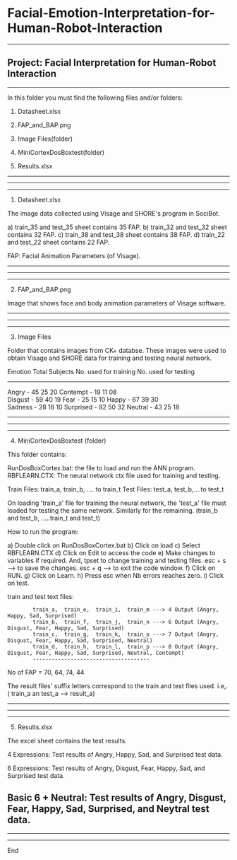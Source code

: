 # Facial-Emotion-Interpretation-for-Human-Robot-Interaction
---------------------------------------------------------------------------
Project: Facial Interpretation for Human-Robot Interaction
---------------------------------------------------------------------------
---------------------------------------------------------------------------
In this folder you must find the following files and/or folders:

1) Datasheet.xlsx 

2) FAP_and_BAP.png 

3) Image Files(folder)

4) MiniCortexDosBoxtest(folder)

5) Results.xlsx

---------------------------------------------------------------------------
***************************************************************************
---------------------------------------------------------------------------
1) Datasheet.xlsx 

The image data collected using Visage and SHORE's program in SociBot.

a) train_35 and test_35 sheet contains 35 FAP. 
b) train_32 and test_32 sheet contains 32 FAP.
c) train_38 and test_38 sheet contains 38 FAP.
d) train_22 and test_22 sheet contains 22 FAP.

FAP: Facial Animation Parameters (of Visage).

---------------------------------------------------------------------------
***************************************************************************
---------------------------------------------------------------------------
2) FAP_and_BAP.png 

Image that shows face and body animation parameters of Visage software.

---------------------------------------------------------------------------
***************************************************************************
---------------------------------------------------------------------------
3) Image Files

Folder that contains images from CK+ databse. These images were used to obtain 
Visage and SHORE data for training and testing neural network.

Emotion     Total Subjects      No. used for training  No. used for testing
-------     ---------------     ---------------------  --------------------
Angry     - 	45 			25			20
Contempt  - 	19			11			08		
Disgust   - 	59			40			19
Fear      - 	25			15			10
Happy     - 	67			39			30	
Sadness   - 	28			18			10
Surprised - 	82			50			32
Neutral   - 	43			25			18

---------------------------------------------------------------------------
***************************************************************************
---------------------------------------------------------------------------
4) MiniCortexDosBoxtest (folder) 

This folder contains:

RunDosBoxCortex.bat: the file to load and run the ANN program.
RBFLEARN.CTX: The neural network ctx file used for training and testing.

Train Files: train_a, train_b, .... to train_t
Test Files: test_a, test_b,....to test_t

On loading 'train_a' file for training the neural network, the 'test_a' file
must loaded for testing the same network. Similarly for the remaining.
(train_b and test_b, .....train_t and test_t)

How to run the program:

a) Double click on RunDosBoxCortex.bat
b) Click on load
c) Select RBFLEARN.CTX
d) Click on Edit to access the code
e) Make changes to variables if required. And, tpset to change training and testing files.
   esc + s --> to save the changes. esc + q --> to exit the code window.
f) Click on RUN.
g) Click on Learn.
h) Press esc when Nb errors reaches zero.
i) Click on test.
 

train and test text files:

            train_a,  train_e,  train_i,  train_m ---> 4 Output (Angry, Happy, Sad, Surprised) 
            train_b,  train_f,  train_j,  train_n ---> 6 Output (Angry, Disgust, Fear, Happy, Sad, Surprised)
            train_c,  train_g,  train_k,  train_o ---> 7 Output (Angry, Disgust, Fear, Happy, Sad, Surprised, Neutral)
            train_d,  train_h,  train_l,  train_p ---> 8 Output (Angry, Disgust, Fear, Happy, Sad, Surprised, Neutral, Contempt)
            -------------------------------------
No of FAP =   70,        64,       74,      44

The result files' suffix letters correspond to the train and test files used.
i.e,. ( train_a an test_a --> result_a)

---------------------------------------------------------------------------
***************************************************************************
---------------------------------------------------------------------------
5) Results.xlsx

The excel sheet contains the test results.

4 Expressions:
Test results of Angry, Happy, Sad, and Surprised test data.

6 Expressions:
Test results of Angry, Disgust, Fear, Happy, Sad, and Surprised test data.

Basic 6 + Neutral:
Test results of Angry, Disgust, Fear, Happy, Sad, Surprised, and Neytral test data.
---------------------------------------------------------------------------
***************************************************************************
---------------------------------------------------------------------------
End
